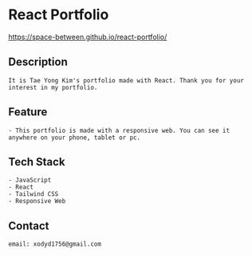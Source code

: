 # React Portfolio

https://space-between.github.io/react-portfolio/



## Description

    It is Tae Yong Kim's portfolio made with React. Thank you for your interest in my portfolio.


## Feature

    - This portfolio is made with a responsive web. You can see it anywhere on your phone, tablet or pc.


## Tech Stack

    - JavaScript 
    - React 
    - Tailwind CSS
    - Responsive Web


## Contact

    email: xodyd1756@gmail.com

    